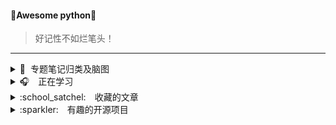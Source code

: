 #### 💎Awesome python💎
>	好记性不如烂笔头！

<hr>

<details>
<summary>📌&nbsp;&nbsp;专题笔记归类及脑图</summary>
</br>

<<<<<<< HEAD
* [`python基础`](https://github.com/pigPEQ/Awesome-python/tree/main/doc/Mind%20maps/python%E5%9F%BA%E7%A1%80)
* [`linux命令`](https://github.com/pigPEQ/Awesome-python/tree/main/doc/Mind%20maps/linux)
* [`web开发`]()
=======
* [`python基础`](https://github.com/pigPEQ/Awesome-python/tree/main/Note/python%E5%9F%BA%E7%A1%80)
* [`linux命令`](https://github.com/pigPEQ/Awesome-python/tree/main/Note/linux%E5%91%BD%E4%BB%A4)
>>>>>>> ba3c56cddbbbcd1596164df3781a28e6bd60d011

</details>

<details>
<summary>🎧　正在学习</summary>
</br>

* [`MySQL数据库`](#attempt)

</details>

<details>
<summary>:school_satchel:　收藏的文章</summary>
</br>

* [`正则表达式30分钟入门`](https://deerchao.cn/tutorials/regex/regex.htm)
* [`VSCode必备插件`](https://juejin.im/post/5db66672f265da4d0e009aad)
* [`git的奇技淫巧`](https://github.com/521xueweihan/git-tips)
* [`轻松上手写作利器 Markdown`](https://mp.weixin.qq.com/s?__biz=Mzg5OTE5MTY4Nw==&mid=2247483760&idx=1&sn=7c9df7ef2f688a954a6ca44e2acea422&chksm=c0564798f721ce8e997bc15ab9075ef2111762fa1ce0590df1f9a053de7723ff7296346f6aaa&mpshare=1&scene=1&srcid=&sharer_sharetime=1568948330598&sharer_shareid=cf2da1dfac2ad798a3ed77123841da41&key=28a0f481c5d883ac1fb97d69c46872486659549ce5439eedf4b291f0f73faa716d05685128c0cfb32b6abad21c7133a84c7e047c4d4952a129c747e477070f668b6c5f4963bf1cba374598c37413d0d0&ascene=1&uin=MTExMzczNzEzOQ%3D%3D&devicetype=Windows+7&version=62060844&lang=zh_CN&pass_ticket=%2FeaU%2BKZIc7r27AT3A%2Fvf1zNEPJs2hgLy2LSqKfkkcyo8%2BlS6EbEIt0VumH2j1EZ9)

</details>

<details>
<summary>:sparkler:　有趣的开源项目</summary>
</br>

* [`LeetCode`](https://github.com/LiangJunrong/document-library/tree/master/other-library/LeetCode#chapter-one)
* [`30-seconds-of-code`](https://github.com/pigPEQ/30-seconds-of-code)
* [`capXDR-plugins`](https://github.com/lihaoyun6/capXDR-plugins)

</details>
